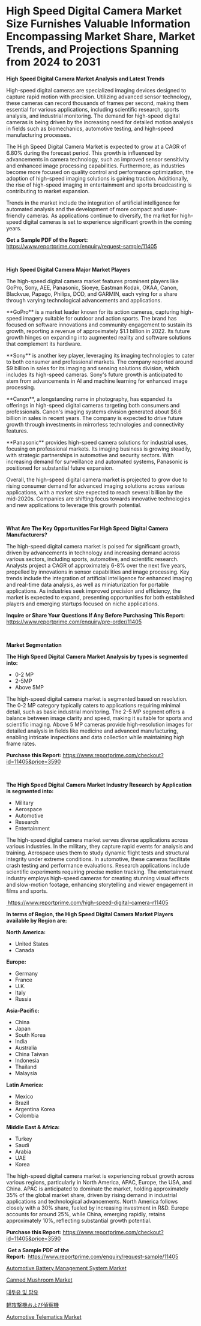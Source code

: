 <p><h1>High Speed Digital Camera Market Size Furnishes Valuable Information Encompassing Market Share, Market Trends, and Projections Spanning from 2024 to 2031</h1></p><p><strong>High Speed Digital Camera Market Analysis and Latest Trends</strong></p>
<p><p>High-speed digital cameras are specialized imaging devices designed to capture rapid motion with precision. Utilizing advanced sensor technology, these cameras can record thousands of frames per second, making them essential for various applications, including scientific research, sports analysis, and industrial monitoring. The demand for high-speed digital cameras is being driven by the increasing need for detailed motion analysis in fields such as biomechanics, automotive testing, and high-speed manufacturing processes.</p><p>The High Speed Digital Camera Market is expected to grow at a CAGR of 6.80% during the forecast period. This growth is influenced by advancements in camera technology, such as improved sensor sensitivity and enhanced image processing capabilities. Furthermore, as industries become more focused on quality control and performance optimization, the adoption of high-speed imaging solutions is gaining traction. Additionally, the rise of high-speed imaging in entertainment and sports broadcasting is contributing to market expansion. </p><p>Trends in the market include the integration of artificial intelligence for automated analysis and the development of more compact and user-friendly cameras. As applications continue to diversify, the market for high-speed digital cameras is set to experience significant growth in the coming years.</p></p>
<p><strong>Get a Sample PDF of the Report:&nbsp;</strong> <a href="https://www.reportprime.com/enquiry/request-sample/11405">https://www.reportprime.com/enquiry/request-sample/11405</a></p>
<p>&nbsp;</p>
<p><strong>High Speed Digital Camera Major Market Players</strong></p>
<p><p>The high-speed digital camera market features prominent players like GoPro, Sony, AEE, Panasonic, Sioeye, Eastman Kodak, OKAA, Canon, Blackvue, Papago, Philips, DOD, and GARMIN, each vying for a share through varying technological advancements and applications.</p><p>**GoPro** is a market leader known for its action cameras, capturing high-speed imagery suitable for outdoor and action sports. The brand has focused on software innovations and community engagement to sustain its growth, reporting a revenue of approximately $1.1 billion in 2022. Its future growth hinges on expanding into augmented reality and software solutions that complement its hardware.</p><p>**Sony** is another key player, leveraging its imaging technologies to cater to both consumer and professional markets. The company reported around $9 billion in sales for its imaging and sensing solutions division, which includes its high-speed cameras. Sony's future growth is anticipated to stem from advancements in AI and machine learning for enhanced image processing.</p><p>**Canon**, a longstanding name in photography, has expanded its offerings in high-speed digital cameras targeting both consumers and professionals. Canon's imaging systems division generated about $6.6 billion in sales in recent years. The company is expected to drive future growth through investments in mirrorless technologies and connectivity features.</p><p>**Panasonic** provides high-speed camera solutions for industrial uses, focusing on professional markets. Its imaging business is growing steadily, with strategic partnerships in automotive and security sectors. With increasing demand for surveillance and automated systems, Panasonic is positioned for substantial future expansion.</p><p>Overall, the high-speed digital camera market is projected to grow due to rising consumer demand for advanced imaging solutions across various applications, with a market size expected to reach several billion by the mid-2020s. Companies are shifting focus towards innovative technologies and new applications to leverage this growth potential.</p></p>
<p>&nbsp;</p>
<p><strong>What Are The Key Opportunities For High Speed Digital Camera Manufacturers?</strong></p>
<p><p>The high-speed digital camera market is poised for significant growth, driven by advancements in technology and increasing demand across various sectors, including sports, automotive, and scientific research. Analysts project a CAGR of approximately 6-8% over the next five years, propelled by innovations in sensor capabilities and image processing. Key trends include the integration of artificial intelligence for enhanced imaging and real-time data analysis, as well as miniaturization for portable applications. As industries seek improved precision and efficiency, the market is expected to expand, presenting opportunities for both established players and emerging startups focused on niche applications.</p></p>
<p><strong>Inquire or Share Your Questions If Any Before Purchasing This Report:</strong> <a href="https://www.reportprime.com/enquiry/pre-order/11405">https://www.reportprime.com/enquiry/pre-order/11405</a></p>
<p>&nbsp;</p>
<p><strong>Market Segmentation</strong></p>
<p><strong>The High Speed Digital Camera Market Analysis by types is segmented into:</strong></p>
<p><ul><li>0-2 MP</li><li>2-5MP</li><li>Above 5MP</li></ul></p>
<p><p>The high-speed digital camera market is segmented based on resolution. The 0-2 MP category typically caters to applications requiring minimal detail, such as basic industrial monitoring. The 2-5 MP segment offers a balance between image clarity and speed, making it suitable for sports and scientific imaging. Above 5 MP cameras provide high-resolution images for detailed analysis in fields like medicine and advanced manufacturing, enabling intricate inspections and data collection while maintaining high frame rates.</p></p>
<p><strong>Purchase this Report:&nbsp;</strong><a href="https://www.reportprime.com/checkout?id=11405&price=3590">https://www.reportprime.com/checkout?id=11405&price=3590</a></p>
<p>&nbsp;</p>
<p><strong>The High Speed Digital Camera Market Industry Research by Application is segmented into:</strong></p>
<p><ul><li>Military</li><li>Aerospace</li><li>Automotive</li><li>Research</li><li>Entertainment</li></ul></p>
<p><p>The high-speed digital camera market serves diverse applications across various industries. In the military, they capture rapid events for analysis and training. Aerospace uses them to study dynamic flight tests and structural integrity under extreme conditions. In automotive, these cameras facilitate crash testing and performance evaluations. Research applications include scientific experiments requiring precise motion tracking. The entertainment industry employs high-speed cameras for creating stunning visual effects and slow-motion footage, enhancing storytelling and viewer engagement in films and sports.</p></p>
<p><a href="https://www.reportprime.com/high-speed-digital-camera-r11405">&nbsp;https://www.reportprime.com/high-speed-digital-camera-r11405</a></p>
<p><strong>In terms of Region, the High Speed Digital Camera Market Players available by Region are:</strong></p>
<p>
    <p> <strong> North America: </strong>
        <ul>
            <li>United States</li>
            <li>Canada</li>
        </ul>
        </p> 
    <p> <strong> Europe: </strong>
        <ul>
            <li>Germany</li>
            <li>France</li>
            <li>U.K.</li>
            <li>Italy</li>
            <li>Russia</li>
        </ul>
        </p> 
    <p> <strong> Asia-Pacific: </strong>
        <ul>
            <li>China</li>
            <li>Japan</li>
            <li>South Korea</li>
            <li>India</li>
            <li>Australia</li>
            <li>China Taiwan</li>
            <li>Indonesia</li>
            <li>Thailand</li>
            <li>Malaysia</li>
        </ul>
        </p> 
    <p> <strong> Latin America: </strong>
        <ul>
            <li>Mexico</li>
            <li>Brazil</li>
            <li>Argentina Korea</li>
            <li>Colombia</li>
        </ul>
        </p> 
    <p> <strong> Middle East & Africa: </strong>
        <ul>
            <li>Turkey</li>
            <li>Saudi</li>
            <li>Arabia</li>
            <li>UAE</li>
            <li>Korea</li>
        </ul>
    </p>
    </p>
<p><p>The high-speed digital camera market is experiencing robust growth across various regions, particularly in North America, APAC, Europe, the USA, and China. APAC is anticipated to dominate the market, holding approximately 35% of the global market share, driven by rising demand in industrial applications and technological advancements. North America follows closely with a 30% share, fueled by increasing investment in R&D. Europe accounts for around 25%, while China, emerging rapidly, retains approximately 10%, reflecting substantial growth potential.</p></p>
<p><strong>Purchase this Report: </strong><a href="https://www.reportprime.com/checkout?id=11405&price=3590">https://www.reportprime.com/checkout?id=11405&price=3590</a></p>
<p>&nbsp;<strong>Get a Sample PDF of the Report:&nbsp;&nbsp;</strong><a href="https://www.reportprime.com/enquiry/request-sample/11405">https://www.reportprime.com/enquiry/request-sample/11405</a></p>
<p><strong></strong></p>
<p><p><a href="https://issuu.com/reportprime-2/docs/automotive-battery-management-syste_ec0589bb52bda2">Automotive Battery Management System Market</a></p><p><a href="https://medium.com/@abigailakonb356/the-canned-mushroom-market-is-anticipated-to-experience-significant-growth-with-a-projected-cagr-5cd3fe20739c">Canned Mushroom Market</a></p><p><a href="https://medium.com/@kelvinfeenrey98677/%EC%84%B8%EA%B3%84-soy-oil-palm-oil-market-%EC%9D%80-2024%EC%97%90%EC%84%9C-2031%EB%A1%9C-%EC%97%B0%ED%8F%89%EA%B7%A0-%EC%A6%9D%EA%B0%80%EC%9C%A8%EC%9D%84-%EB%B3%B4%EC%9D%BC-%EA%B2%83%EC%9C%BC%EB%A1%9C-%EC%98%88%EC%83%81%EB%90%A9%EB%8B%88%EB%8B%A4-d5bc034d6e98">대두유 및 팜유</a></p><p><a href="https://medium.com/@nicolasrown5/light-attack-and-reconnaissance-aircraft-market-%E3%81%AF-%E3%82%B3%E3%82%B9%E3%83%88%E7%AE%A1%E7%90%86%E3%81%A8%E5%8A%B9%E7%8E%87%E5%90%91%E4%B8%8A%E3%82%92%E5%84%AA%E5%85%88%E3%81%97%E3%81%BE%E3%81%99-1f281054b857">軽攻撃機および偵察機</a></p><p><a href="https://www.linkedin.com/pulse/automotive-telematics-market-strategic-insights-product-evolution-jbhzf?trackingId=lrJHXSATSoCqL%2Bwf0s8jXA%3D%3D">Automotive Telematics Market</a></p></p>